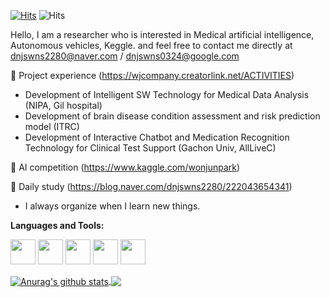 [![Hits](https://hits.seeyoufarm.com/api/count/incr/badge.svg?url=https://github.com/WonJunPark)](https://hits.seeyoufarm.com) ![Hits](https://img.shields.io/github/followers/WonJunPark?label=Follow)

Hello, I am a researcher who is interested in Medical artificial intelligence, Autonomous vehicles, Keggle.
and feel free to contact me directly at dnjswns2280@naver.com / dnjswns0324@google.com

🔭 Project experience (https://wjcompany.creatorlink.net/ACTIVITIES)
- Development of Intelligent SW Technology for Medical Data Analysis (NIPA, Gil hospital)
- Development of brain disease condition assessment and risk prediction model (ITRC)
- Development of Interactive Chatbot and Medication Recognition Technology for Clinical Test Support (Gachon Univ, AllLiveC)

🌱 AI competition (https://www.kaggle.com/wonjunpark)

💬 Daily study (https://blog.naver.com/dnjswns2280/222043654341)
- I always organize when I learn new things.

**Languages and Tools:**  

<code><img height="40" src="https://upload.wikimedia.org/wikipedia/commons/thumb/c/c3/Python-logo-notext.svg/110px-Python-logo-notext.svg.png"></code>
<code><img height="40" src="http://wiki.hash.kr/images/thumb/3/37/%ED%85%90%EC%84%9C%ED%94%8C%EB%A1%9C_%EB%A1%9C%EA%B3%A0.png/200px-%ED%85%90%EC%84%9C%ED%94%8C%EB%A1%9C_%EB%A1%9C%EA%B3%A0.png"></code>
<code><img height="40" src="https://upload.wikimedia.org/wikipedia/commons/thumb/c/c6/PyTorch_logo_black.svg/220px-PyTorch_logo_black.svg.png"></code>
<code><img height="40" src="https://upload.wikimedia.org/wikipedia/commons/thumb/a/ae/Keras_logo.svg/220px-Keras_logo.svg.png"></code>
<code><img height="40" src="https://upload.wikimedia.org/wikipedia/commons/thumb/1/18/ISO_C%2B%2B_Logo.svg/220px-ISO_C%2B%2B_Logo.svg.png"></code>    

<a href="https://github.com/WonJunPark/github-readme-stats">
  <img align="center" src="https://github-readme-stats.anuraghazra1.vercel.app/api?username=WonJunPark&show_icons=true&include_all_commits=true&theme=material-palenight" alt="Anurag's github stats" />
</a>
<a href="https://github.com/WonjunPark/github-readme-stats">
  <!-- Change the `github-readme-stats.anuraghazra1.vercel.app` to `github-readme-stats.vercel.app`  -->
  <img align="center" src="https://github-readme-stats.anuraghazra1.vercel.app/api/top-langs/?username=WonJunPark&layout=compact&theme=material-palenight" />
</a>

